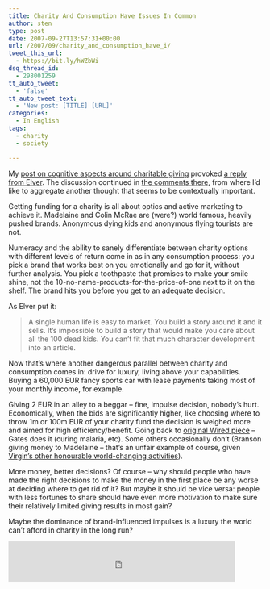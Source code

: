 ```yaml
---
title: Charity And Consumption Have Issues In Common
author: sten
type: post
date: 2007-09-27T13:57:31+00:00
url: /2007/09/charity_and_consumption_have_i/
tweet_this_url:
  - https://bit.ly/hWZbWi
dsq_thread_id:
  - 298001259
tt_auto_tweet:
  - 'false'
tt_auto_tweet_text:
  - 'New post: [TITLE] [URL]'
categories:
  - In English
tags:
  - charity
  - society

---
```

My [post on cognitive aspects around charitable giving][1] provoked [a reply from Elver][2]. The discussion continued in [the comments there][3], from where I&#8217;d like to aggregate another thought that seems to be contextually important.

Getting funding for a charity is all about optics and active marketing to achieve it. Madelaine and Colin McRae are (were?) world famous, heavily pushed brands. Anonymous dying kids and anonymous flying tourists are not.

<!--more-->

Numeracy and the ability to sanely differentiate between charity options with different levels of return come in as in any consumption process: you pick a brand that works best on you emotionally and go for it, without further analysis. You pick a toothpaste that promises to make your smile shine, not the 10-no-name-products-for-the-price-of-one next to it on the shelf. The brand hits you before you get to an adequate decision.

As Elver put it:

> A single human life is easy to market. You build a story around it and it sells. It’s impossible to build a story that would make you care about all the 100 dead kids. You can’t fit that much character development into an article.

Now that&#8217;s where another dangerous parallel between charity and consumption comes in: drive for luxury, living above your capabilities. Buying a 60,000 EUR fancy sports car with lease payments taking most of your monthly income, for example.

Giving 2 EUR in an alley to a beggar &#8211; fine, impulse decision, nobody&#8217;s hurt. Economically, when the bids are significantly higher, like choosing where to throw 1m or 100m EUR of your charity fund the decision is weighed more and aimed for high efficiency/benefit. Going back to [original Wired piece][4] &#8211; Gates does it (curing malaria, etc). Some others occasionally don’t (Branson giving money to Madelaine &#8211; that&#8217;s an unfair example of course, given [Virgin&#8217;s other honourable world-changing activities][5]).

More money, better decisions? Of course &#8211; why should people who have made the right decisions to make the money in the first place be any worse at deciding where to get rid of it? But maybe it should be vice versa: people with less fortunes to share should have even more motivation to make sure their relatively limited giving results in most gain?

Maybe the dominance of brand-influenced impulses is a luxury the world can&#8217;t afford in charity in the long run?

<iframe src="http://www.facebook.com/plugins/like.php?href=http%3A%2F%2Fsten.tamkivi.com%2F2007%2F09%2Fcharity_and_consumption_have_i%2F&layout=standard&show_faces=true&width=450&action=like&colorscheme=light&height=80" scrolling="no" frameborder="0" style="border:none; overflow:hidden; width:450px; height:80px;" allowTransparency="true"></iframe>

 [1]: http://sten.tamkivi.com/2007/09/give_a_hundred_to_save_a_milli.html
 [2]: http://elver.wordpress.com/2007/09/25/i-dont-see-the-problem/
 [3]: http://elver.wordpress.com/2007/09/25/i-dont-see-the-problem/#comments
 [4]: http://www.wired.com/techbiz/people/magazine/15-09/st_thompson
 [5]: http://www.virginunite.co.uk/